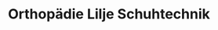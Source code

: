 ---
title: "Orthopädie Lilje Schuhtechnik"
url: /wolfsburg/orthopaedie-lilje-schuhtechnik/
shop: Schuhe
---